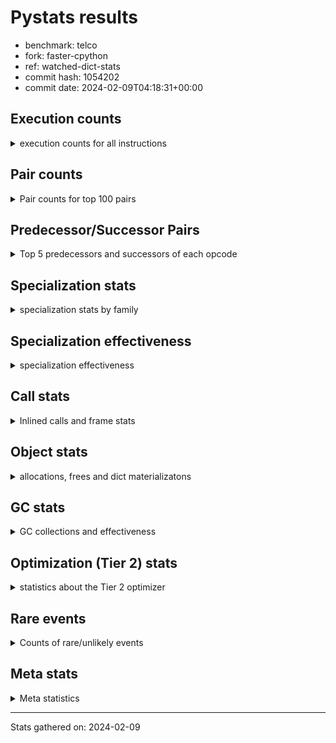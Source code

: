 
# Pystats results

- benchmark: telco
- fork: faster-cpython
- ref: watched-dict-stats
- commit hash: 1054202
- commit date: 2024-02-09T04:18:31+00:00

## Execution counts

<details>
<summary> execution counts for all instructions </summary>

|Name | Count | Self | Cumulative | Miss ratio | 
|---|---:|---:|---:|---:|
| LOAD_FAST | 108,891,100 | 41.0% | 41.0% |  |
| STORE_FAST | 51,248,860 | 19.3% | 60.2% |  |
| BINARY_OP | 35,240,300 | 13.3% | 73.5% |  |
| CALL | 16,019,040 | 6.0% | 79.5% |  |
| LOAD_ATTR_METHOD_NO_DICT | 9,608,920 | 3.6% | 83.1% |  |
| LOAD_CONST | 6,413,000 | 2.4% | 85.5% |  |
| POP_TOP | 6,403,100 | 2.4% | 87.9% |  |
| POP_JUMP_IF_FALSE | 6,401,600 | 2.4% | 90.4% |  |
| LOAD_GLOBAL_BUILTIN | 6,401,480 | 2.4% | 92.8% |  |
| ENTER_EXECUTOR | 6,400,640 | 2.4% | 95.2% |  |
| CALL_KW | 6,400,080 | 2.4% | 97.6% |  |
| TO_BOOL_INT | 6,399,980 | 2.4% | 100.0% |  |
| LOAD_GLOBAL_MODULE | 5,240 | 0.0% | 100.0% |  |
| CALL_METHOD_DESCRIPTOR_FAST | 4,520 | 0.0% | 100.0% |  |
| LOAD_ATTR_METHOD_LAZY_DICT | 4,460 | 0.0% | 100.0% |  |
| FOR_ITER_RANGE | 3,300 | 0.0% | 100.0% |  |
| LOAD_ATTR | 2,240 | 0.0% | 100.0% |  |
| COMPARE_OP | 1,700 | 0.0% | 100.0% |  |
| BINARY_SUBSCR_LIST_INT | 1,580 | 0.0% | 100.0% |  |
| CALL_BUILTIN_FAST | 1,580 | 0.0% | 100.0% |  |
| UNPACK_SEQUENCE_TUPLE | 1,580 | 0.0% | 100.0% |  |
| CALL_BUILTIN_CLASS | 1,440 | 0.0% | 100.0% |  |
| GET_ITER | 1,360 | 0.0% | 100.0% |  |
| LOAD_GLOBAL | 920 | 0.0% | 100.0% |  |
| EXTENDED_ARG | 800 | 0.0% | 100.0% |  |
| JUMP_BACKWARD | 680 | 0.0% | 100.0% |  |
| PUSH_NULL | 560 | 0.0% | 100.0% |  |
| LOAD_ATTR_MODULE | 300 | 0.0% | 100.0% |  |
| LOAD_DEREF | 240 | 0.0% | 100.0% |  |
| RETURN_VALUE | 160 | 0.0% | 100.0% |  |
| CALL_FUNCTION_EX | 160 | 0.0% | 100.0% |  |
| RESUME_CHECK | 120 | 0.0% | 100.0% |  |
| STORE_ATTR | 100 | 0.0% | 100.0% |  |
| BEFORE_WITH | 80 | 0.0% | 100.0% |  |
| NOP | 80 | 0.0% | 100.0% |  |
| BUILD_LIST | 80 | 0.0% | 100.0% |  |
| CALL_INTRINSIC_1 | 80 | 0.0% | 100.0% |  |
| COPY_FREE_VARS | 80 | 0.0% | 100.0% |  |
| FOR_ITER | 80 | 0.0% | 100.0% |  |
| LIST_EXTEND | 80 | 0.0% | 100.0% |  |
| LOAD_FAST_CHECK | 80 | 0.0% | 100.0% |  |
| BINARY_OP_SUBTRACT_FLOAT | 60 | 0.0% | 100.0% |  |
| CALL_BUILTIN_FAST_WITH_KEYWORDS | 60 | 0.0% | 100.0% |  |
| BINARY_SUBSCR | 40 | 0.0% | 100.0% |  |
| TO_BOOL | 40 | 0.0% | 100.0% |  |
| UNPACK_SEQUENCE | 40 | 0.0% | 100.0% |  |
| RESUME | 40 | 0.0% | 100.0% |  |


</details>

## Pair counts

<details>
<summary> Pair counts for top 100 pairs </summary>

|Pair | Count | Self | Cumulative | 
|---|---:|---:|---:|
| STORE_FAST LOAD_FAST | 44,844,300 | 16.9% | 16.9% |
| LOAD_FAST LOAD_FAST | 41,630,080 | 15.7% | 32.5% |
| LOAD_FAST BINARY_OP | 35,228,520 | 13.3% | 45.8% |
| BINARY_OP STORE_FAST | 35,228,480 | 13.3% | 59.0% |
| CALL STORE_FAST | 16,013,340 | 6.0% | 65.1% |
| LOAD_FAST CALL | 9,610,640 | 3.6% | 68.7% |
| LOAD_ATTR_METHOD_NO_DICT LOAD_FAST | 9,608,920 | 3.6% | 72.3% |
| LOAD_FAST LOAD_ATTR_METHOD_NO_DICT | 9,608,880 | 3.6% | 75.9% |
| LOAD_FAST LOAD_CONST | 6,403,280 | 2.4% | 78.3% |
| STORE_FAST LOAD_GLOBAL_BUILTIN | 6,401,280 | 2.4% | 80.7% |
| POP_TOP ENTER_EXECUTOR | 6,400,600 | 2.4% | 83.1% |
| LOAD_GLOBAL_BUILTIN LOAD_FAST | 6,400,100 | 2.4% | 85.5% |
| LOAD_CONST CALL_KW | 6,400,080 | 2.4% | 87.9% |
| CALL_KW POP_TOP | 6,400,000 | 2.4% | 90.3% |
| POP_JUMP_IF_FALSE LOAD_FAST | 6,400,000 | 2.4% | 92.7% |
| TO_BOOL_INT POP_JUMP_IF_FALSE | 6,399,980 | 2.4% | 95.2% |
| LOAD_FAST TO_BOOL_INT | 6,399,960 | 2.4% | 97.6% |
| ENTER_EXECUTOR CALL | 6,399,300 | 2.4% | 100.0% |
| BINARY_OP BINARY_OP | 10,180 | 0.0% | 100.0% |
| CALL CALL | 5,020 | 0.0% | 100.0% |
| LOAD_GLOBAL_MODULE LOAD_CONST | 4,760 | 0.0% | 100.0% |
| LOAD_FAST LOAD_ATTR_METHOD_LAZY_DICT | 4,380 | 0.0% | 100.0% |
| LOAD_CONST CALL | 3,500 | 0.0% | 100.0% |
| LOAD_ATTR_METHOD_LAZY_DICT LOAD_CONST | 3,200 | 0.0% | 100.0% |
| LOAD_CONST CALL_METHOD_DESCRIPTOR_FAST | 3,140 | 0.0% | 100.0% |
| CALL_METHOD_DESCRIPTOR_FAST POP_TOP | 2,880 | 0.0% | 100.0% |
| STORE_FAST LOAD_GLOBAL_MODULE | 2,720 | 0.0% | 100.0% |
| FOR_ITER_RANGE STORE_FAST | 1,940 | 0.0% | 100.0% |
| LOAD_FAST LOAD_ATTR | 1,920 | 0.0% | 100.0% |
| LOAD_ATTR LOAD_FAST | 1,640 | 0.0% | 100.0% |
| CALL_METHOD_DESCRIPTOR_FAST STORE_FAST | 1,640 | 0.0% | 100.0% |
| BINARY_OP LOAD_FAST | 1,600 | 0.0% | 100.0% |
| COMPARE_OP POP_JUMP_IF_FALSE | 1,600 | 0.0% | 100.0% |
| LOAD_CONST BINARY_OP | 1,600 | 0.0% | 100.0% |
| LOAD_CONST COMPARE_OP | 1,600 | 0.0% | 100.0% |
| LOAD_CONST LOAD_FAST | 1,600 | 0.0% | 100.0% |
| BINARY_SUBSCR_LIST_INT STORE_FAST | 1,580 | 0.0% | 100.0% |
| UNPACK_SEQUENCE_TUPLE STORE_FAST | 1,580 | 0.0% | 100.0% |
| LOAD_FAST BINARY_SUBSCR_LIST_INT | 1,560 | 0.0% | 100.0% |
| LOAD_FAST CALL_BUILTIN_FAST | 1,560 | 0.0% | 100.0% |
| POP_JUMP_IF_FALSE LOAD_GLOBAL_MODULE | 1,560 | 0.0% | 100.0% |
| CALL_BUILTIN_FAST UNPACK_SEQUENCE_TUPLE | 1,560 | 0.0% | 100.0% |
| CALL_BUILTIN_CLASS GET_ITER | 1,320 | 0.0% | 100.0% |
| POP_TOP LOAD_FAST | 1,280 | 0.0% | 100.0% |
| ENTER_EXECUTOR FOR_ITER_RANGE | 1,280 | 0.0% | 100.0% |
| LOAD_CONST CALL_BUILTIN_CLASS | 1,280 | 0.0% | 100.0% |
| FOR_ITER_RANGE LOAD_FAST | 1,280 | 0.0% | 100.0% |
| GET_ITER FOR_ITER_RANGE | 1,260 | 0.0% | 100.0% |
| LOAD_GLOBAL_BUILTIN LOAD_CONST | 1,260 | 0.0% | 100.0% |
| LOAD_ATTR_METHOD_LAZY_DICT CALL_METHOD_DESCRIPTOR_FAST | 1,240 | 0.0% | 100.0% |
| STORE_FAST LOAD_GLOBAL | 480 | 0.0% | 100.0% |
| EXTENDED_ARG FOR_ITER_RANGE | 420 | 0.0% | 100.0% |
| POP_TOP LOAD_GLOBAL_MODULE | 380 | 0.0% | 100.0% |
| POP_TOP EXTENDED_ARG | 340 | 0.0% | 100.0% |
| POP_TOP JUMP_BACKWARD | 340 | 0.0% | 100.0% |
| EXTENDED_ARG JUMP_BACKWARD | 340 | 0.0% | 100.0% |
| LOAD_GLOBAL LOAD_GLOBAL_MODULE | 340 | 0.0% | 100.0% |
| PUSH_NULL CALL | 320 | 0.0% | 100.0% |
| JUMP_BACKWARD EXTENDED_ARG | 320 | 0.0% | 100.0% |
| JUMP_BACKWARD FOR_ITER_RANGE | 300 | 0.0% | 100.0% |
| LOAD_ATTR_MODULE PUSH_NULL | 300 | 0.0% | 100.0% |
| CALL POP_TOP | 220 | 0.0% | 100.0% |
| LOAD_GLOBAL LOAD_CONST | 200 | 0.0% | 100.0% |
| LOAD_GLOBAL_MODULE LOAD_ATTR_MODULE | 200 | 0.0% | 100.0% |
| PUSH_NULL LOAD_FAST | 160 | 0.0% | 100.0% |
| LOAD_CONST LOAD_CONST | 160 | 0.0% | 100.0% |
| LOAD_DEREF PUSH_NULL | 160 | 0.0% | 100.0% |
| LOAD_ATTR LOAD_ATTR | 120 | 0.0% | 100.0% |
| LOAD_GLOBAL LOAD_GLOBAL_BUILTIN | 120 | 0.0% | 100.0% |
| CALL CALL_METHOD_DESCRIPTOR_FAST | 100 | 0.0% | 100.0% |
| COMPARE_OP COMPARE_OP | 100 | 0.0% | 100.0% |
| LOAD_ATTR PUSH_NULL | 100 | 0.0% | 100.0% |
| LOAD_ATTR LOAD_ATTR_MODULE | 100 | 0.0% | 100.0% |
| LOAD_GLOBAL LOAD_ATTR | 100 | 0.0% | 100.0% |
| LOAD_GLOBAL_MODULE LOAD_ATTR | 100 | 0.0% | 100.0% |
| BEFORE_WITH STORE_FAST | 80 | 0.0% | 100.0% |
| GET_ITER EXTENDED_ARG | 80 | 0.0% | 100.0% |
| NOP LOAD_DEREF | 80 | 0.0% | 100.0% |
| POP_TOP NOP | 80 | 0.0% | 100.0% |
| POP_TOP LOAD_GLOBAL | 80 | 0.0% | 100.0% |
| PUSH_NULL LOAD_FAST_CHECK | 80 | 0.0% | 100.0% |
| RETURN_VALUE RETURN_VALUE | 80 | 0.0% | 100.0% |
| BUILD_LIST LOAD_DEREF | 80 | 0.0% | 100.0% |
| CALL LOAD_FAST | 80 | 0.0% | 100.0% |
| CALL STORE_ATTR | 80 | 0.0% | 100.0% |
| CALL CALL_BUILTIN_CLASS | 80 | 0.0% | 100.0% |
| CALL_FUNCTION_EX COPY_FREE_VARS | 80 | 0.0% | 100.0% |
| CALL_INTRINSIC_1 CALL_FUNCTION_EX | 80 | 0.0% | 100.0% |
| CALL_KW STORE_FAST | 80 | 0.0% | 100.0% |
| LIST_EXTEND CALL_INTRINSIC_1 | 80 | 0.0% | 100.0% |
| LOAD_ATTR LOAD_ATTR_METHOD_LAZY_DICT | 80 | 0.0% | 100.0% |
| LOAD_DEREF LIST_EXTEND | 80 | 0.0% | 100.0% |
| LOAD_FAST BUILD_LIST | 80 | 0.0% | 100.0% |
| LOAD_FAST CALL_FUNCTION_EX | 80 | 0.0% | 100.0% |
| LOAD_FAST_CHECK CALL | 80 | 0.0% | 100.0% |
| LOAD_GLOBAL LOAD_GLOBAL | 80 | 0.0% | 100.0% |
| STORE_FAST LOAD_CONST | 80 | 0.0% | 100.0% |
| LOAD_GLOBAL_MODULE LOAD_GLOBAL_MODULE | 80 | 0.0% | 100.0% |
| CALL_FUNCTION_EX RESUME_CHECK | 60 | 0.0% | 100.0% |
| COPY_FREE_VARS RESUME_CHECK | 60 | 0.0% | 100.0% |


</details>

## Predecessor/Successor Pairs

<details>
<summary> Top 5 predecessors and successors of each opcode </summary>

### BEFORE_WITH

<details>
<summary> Successors and predecessors for BEFORE_WITH </summary>

|Predecessors | Count | Percentage | 
|---|---:|---:|
| CALL_BUILTIN_FAST_WITH_KEYWORDS | 60 | 75.0% |
| CALL | 20 | 25.0% |

|Successors | Count | Percentage | 
|---|---:|---:|
| STORE_FAST | 80 | 100.0% |


</details>

### BINARY_SUBSCR

<details>
<summary> Successors and predecessors for BINARY_SUBSCR </summary>

|Predecessors | Count | Percentage | 
|---|---:|---:|
| LOAD_FAST | 40 | 100.0% |

|Successors | Count | Percentage | 
|---|---:|---:|
| STORE_FAST | 20 | 50.0% |
| BINARY_SUBSCR_LIST_INT | 20 | 50.0% |


</details>

### GET_ITER

<details>
<summary> Successors and predecessors for GET_ITER </summary>

|Predecessors | Count | Percentage | 
|---|---:|---:|
| CALL_BUILTIN_CLASS | 1,320 | 97.1% |
| CALL | 40 | 2.9% |

|Successors | Count | Percentage | 
|---|---:|---:|
| FOR_ITER_RANGE | 1,260 | 92.6% |
| EXTENDED_ARG | 80 | 5.9% |
| FOR_ITER | 20 | 1.5% |


</details>

### NOP

<details>
<summary> Successors and predecessors for NOP </summary>

|Predecessors | Count | Percentage | 
|---|---:|---:|
| POP_TOP | 80 | 100.0% |

|Successors | Count | Percentage | 
|---|---:|---:|
| LOAD_DEREF | 80 | 100.0% |


</details>

### POP_TOP

<details>
<summary> Successors and predecessors for POP_TOP </summary>

|Predecessors | Count | Percentage | 
|---|---:|---:|
| CALL_KW | 6,400,000 | 100.0% |
| CALL_METHOD_DESCRIPTOR_FAST | 2,880 | 0.0% |
| CALL | 220 | 0.0% |

|Successors | Count | Percentage | 
|---|---:|---:|
| ENTER_EXECUTOR | 6,400,600 | 100.0% |
| LOAD_FAST | 1,280 | 0.0% |
| LOAD_GLOBAL_MODULE | 380 | 0.0% |
| EXTENDED_ARG | 340 | 0.0% |
| JUMP_BACKWARD | 340 | 0.0% |


</details>

### PUSH_NULL

<details>
<summary> Successors and predecessors for PUSH_NULL </summary>

|Predecessors | Count | Percentage | 
|---|---:|---:|
| LOAD_ATTR_MODULE | 300 | 53.6% |
| LOAD_DEREF | 160 | 28.6% |
| LOAD_ATTR | 100 | 17.9% |

|Successors | Count | Percentage | 
|---|---:|---:|
| CALL | 320 | 57.1% |
| LOAD_FAST | 160 | 28.6% |
| LOAD_FAST_CHECK | 80 | 14.3% |


</details>

### RETURN_VALUE

<details>
<summary> Successors and predecessors for RETURN_VALUE </summary>

|Predecessors | Count | Percentage | 
|---|---:|---:|
| RETURN_VALUE | 80 | 50.0% |
| BINARY_OP_SUBTRACT_FLOAT | 60 | 37.5% |
| BINARY_OP | 20 | 12.5% |

|Successors | Count | Percentage | 
|---|---:|---:|
| RETURN_VALUE | 80 | 50.0% |
| LOAD_GLOBAL | 40 | 25.0% |
| LOAD_GLOBAL_MODULE | 40 | 25.0% |


</details>

### TO_BOOL

<details>
<summary> Successors and predecessors for TO_BOOL </summary>

|Predecessors | Count | Percentage | 
|---|---:|---:|
| LOAD_FAST | 40 | 100.0% |

|Successors | Count | Percentage | 
|---|---:|---:|
| POP_JUMP_IF_FALSE | 20 | 50.0% |
| TO_BOOL_INT | 20 | 50.0% |


</details>

### BINARY_OP

<details>
<summary> Successors and predecessors for BINARY_OP </summary>

|Predecessors | Count | Percentage | 
|---|---:|---:|
| LOAD_FAST | 35,228,520 | 100.0% |
| BINARY_OP | 10,180 | 0.0% |
| LOAD_CONST | 1,600 | 0.0% |

|Successors | Count | Percentage | 
|---|---:|---:|
| STORE_FAST | 35,228,480 | 100.0% |
| BINARY_OP | 10,180 | 0.0% |
| LOAD_FAST | 1,600 | 0.0% |
| RETURN_VALUE | 20 | 0.0% |
| BINARY_OP_SUBTRACT_FLOAT | 20 | 0.0% |


</details>

### BUILD_LIST

<details>
<summary> Successors and predecessors for BUILD_LIST </summary>

|Predecessors | Count | Percentage | 
|---|---:|---:|
| LOAD_FAST | 80 | 100.0% |

|Successors | Count | Percentage | 
|---|---:|---:|
| LOAD_DEREF | 80 | 100.0% |


</details>

### CALL

<details>
<summary> Successors and predecessors for CALL </summary>

|Predecessors | Count | Percentage | 
|---|---:|---:|
| LOAD_FAST | 9,610,640 | 60.0% |
| ENTER_EXECUTOR | 6,399,300 | 39.9% |
| CALL | 5,020 | 0.0% |
| LOAD_CONST | 3,500 | 0.0% |
| PUSH_NULL | 320 | 0.0% |

|Successors | Count | Percentage | 
|---|---:|---:|
| STORE_FAST | 16,013,340 | 100.0% |
| CALL | 5,020 | 0.0% |
| POP_TOP | 220 | 0.0% |
| CALL_METHOD_DESCRIPTOR_FAST | 100 | 0.0% |
| LOAD_FAST | 80 | 0.0% |


</details>

### CALL_FUNCTION_EX

<details>
<summary> Successors and predecessors for CALL_FUNCTION_EX </summary>

|Predecessors | Count | Percentage | 
|---|---:|---:|
| CALL_INTRINSIC_1 | 80 | 50.0% |
| LOAD_FAST | 80 | 50.0% |

|Successors | Count | Percentage | 
|---|---:|---:|
| COPY_FREE_VARS | 80 | 50.0% |
| RESUME_CHECK | 60 | 37.5% |
| RESUME | 20 | 12.5% |


</details>

### CALL_INTRINSIC_1

<details>
<summary> Successors and predecessors for CALL_INTRINSIC_1 </summary>

|Predecessors | Count | Percentage | 
|---|---:|---:|
| LIST_EXTEND | 80 | 100.0% |

|Successors | Count | Percentage | 
|---|---:|---:|
| CALL_FUNCTION_EX | 80 | 100.0% |


</details>

### CALL_KW

<details>
<summary> Successors and predecessors for CALL_KW </summary>

|Predecessors | Count | Percentage | 
|---|---:|---:|
| LOAD_CONST | 6,400,080 | 100.0% |

|Successors | Count | Percentage | 
|---|---:|---:|
| POP_TOP | 6,400,000 | 100.0% |
| STORE_FAST | 80 | 0.0% |


</details>

### COMPARE_OP

<details>
<summary> Successors and predecessors for COMPARE_OP </summary>

|Predecessors | Count | Percentage | 
|---|---:|---:|
| LOAD_CONST | 1,600 | 94.1% |
| COMPARE_OP | 100 | 5.9% |

|Successors | Count | Percentage | 
|---|---:|---:|
| POP_JUMP_IF_FALSE | 1,600 | 94.1% |
| COMPARE_OP | 100 | 5.9% |


</details>

### COPY_FREE_VARS

<details>
<summary> Successors and predecessors for COPY_FREE_VARS </summary>

|Predecessors | Count | Percentage | 
|---|---:|---:|
| CALL_FUNCTION_EX | 80 | 100.0% |

|Successors | Count | Percentage | 
|---|---:|---:|
| RESUME_CHECK | 60 | 75.0% |
| RESUME | 20 | 25.0% |


</details>

### ENTER_EXECUTOR

<details>
<summary> Successors and predecessors for ENTER_EXECUTOR </summary>

|Predecessors | Count | Percentage | 
|---|---:|---:|
| POP_TOP | 6,400,600 | 100.0% |
| JUMP_BACKWARD | 40 | 0.0% |

|Successors | Count | Percentage | 
|---|---:|---:|
| CALL | 6,399,300 | 100.0% |
| FOR_ITER_RANGE | 1,280 | 0.0% |
| EXTENDED_ARG | 60 | 0.0% |


</details>

### EXTENDED_ARG

<details>
<summary> Successors and predecessors for EXTENDED_ARG </summary>

|Predecessors | Count | Percentage | 
|---|---:|---:|
| POP_TOP | 340 | 42.5% |
| JUMP_BACKWARD | 320 | 40.0% |
| GET_ITER | 80 | 10.0% |
| ENTER_EXECUTOR | 60 | 7.5% |

|Successors | Count | Percentage | 
|---|---:|---:|
| FOR_ITER_RANGE | 420 | 52.5% |
| JUMP_BACKWARD | 340 | 42.5% |
| FOR_ITER | 40 | 5.0% |


</details>

### FOR_ITER

<details>
<summary> Successors and predecessors for FOR_ITER </summary>

|Predecessors | Count | Percentage | 
|---|---:|---:|
| EXTENDED_ARG | 40 | 50.0% |
| GET_ITER | 20 | 25.0% |
| JUMP_BACKWARD | 20 | 25.0% |

|Successors | Count | Percentage | 
|---|---:|---:|
| STORE_FAST | 40 | 50.0% |
| FOR_ITER_RANGE | 40 | 50.0% |


</details>

### JUMP_BACKWARD

<details>
<summary> Successors and predecessors for JUMP_BACKWARD </summary>

|Predecessors | Count | Percentage | 
|---|---:|---:|
| POP_TOP | 340 | 50.0% |
| EXTENDED_ARG | 340 | 50.0% |

|Successors | Count | Percentage | 
|---|---:|---:|
| EXTENDED_ARG | 320 | 47.1% |
| FOR_ITER_RANGE | 300 | 44.1% |
| ENTER_EXECUTOR | 40 | 5.9% |
| FOR_ITER | 20 | 2.9% |


</details>

### LIST_EXTEND

<details>
<summary> Successors and predecessors for LIST_EXTEND </summary>

|Predecessors | Count | Percentage | 
|---|---:|---:|
| LOAD_DEREF | 80 | 100.0% |

|Successors | Count | Percentage | 
|---|---:|---:|
| CALL_INTRINSIC_1 | 80 | 100.0% |


</details>

### LOAD_ATTR

<details>
<summary> Successors and predecessors for LOAD_ATTR </summary>

|Predecessors | Count | Percentage | 
|---|---:|---:|
| LOAD_FAST | 1,920 | 85.7% |
| LOAD_ATTR | 120 | 5.4% |
| LOAD_GLOBAL | 100 | 4.5% |
| LOAD_GLOBAL_MODULE | 100 | 4.5% |

|Successors | Count | Percentage | 
|---|---:|---:|
| LOAD_FAST | 1,640 | 73.2% |
| LOAD_ATTR | 120 | 5.4% |
| PUSH_NULL | 100 | 4.5% |
| LOAD_ATTR_MODULE | 100 | 4.5% |
| LOAD_ATTR_METHOD_LAZY_DICT | 80 | 3.6% |


</details>

### LOAD_CONST

<details>
<summary> Successors and predecessors for LOAD_CONST </summary>

|Predecessors | Count | Percentage | 
|---|---:|---:|
| LOAD_FAST | 6,403,280 | 99.8% |
| LOAD_GLOBAL_MODULE | 4,760 | 0.1% |
| LOAD_ATTR_METHOD_LAZY_DICT | 3,200 | 0.0% |
| LOAD_GLOBAL_BUILTIN | 1,260 | 0.0% |
| LOAD_GLOBAL | 200 | 0.0% |

|Successors | Count | Percentage | 
|---|---:|---:|
| CALL_KW | 6,400,080 | 99.8% |
| CALL | 3,500 | 0.1% |
| CALL_METHOD_DESCRIPTOR_FAST | 3,140 | 0.0% |
| BINARY_OP | 1,600 | 0.0% |
| COMPARE_OP | 1,600 | 0.0% |


</details>

### LOAD_DEREF

<details>
<summary> Successors and predecessors for LOAD_DEREF </summary>

|Predecessors | Count | Percentage | 
|---|---:|---:|
| NOP | 80 | 33.3% |
| BUILD_LIST | 80 | 33.3% |
| RESUME_CHECK | 60 | 25.0% |
| RESUME | 20 | 8.3% |

|Successors | Count | Percentage | 
|---|---:|---:|
| PUSH_NULL | 160 | 66.7% |
| LIST_EXTEND | 80 | 33.3% |


</details>

### LOAD_FAST

<details>
<summary> Successors and predecessors for LOAD_FAST </summary>

|Predecessors | Count | Percentage | 
|---|---:|---:|
| STORE_FAST | 44,844,300 | 41.2% |
| LOAD_FAST | 41,630,080 | 38.2% |
| LOAD_ATTR_METHOD_NO_DICT | 9,608,920 | 8.8% |
| LOAD_GLOBAL_BUILTIN | 6,400,100 | 5.9% |
| POP_JUMP_IF_FALSE | 6,400,000 | 5.9% |

|Successors | Count | Percentage | 
|---|---:|---:|
| LOAD_FAST | 41,630,080 | 38.2% |
| BINARY_OP | 35,228,520 | 32.4% |
| CALL | 9,610,640 | 8.8% |
| LOAD_ATTR_METHOD_NO_DICT | 9,608,880 | 8.8% |
| LOAD_CONST | 6,403,280 | 5.9% |


</details>

### LOAD_FAST_CHECK

<details>
<summary> Successors and predecessors for LOAD_FAST_CHECK </summary>

|Predecessors | Count | Percentage | 
|---|---:|---:|
| PUSH_NULL | 80 | 100.0% |

|Successors | Count | Percentage | 
|---|---:|---:|
| CALL | 80 | 100.0% |


</details>

### LOAD_GLOBAL

<details>
<summary> Successors and predecessors for LOAD_GLOBAL </summary>

|Predecessors | Count | Percentage | 
|---|---:|---:|
| STORE_FAST | 480 | 52.2% |
| POP_TOP | 80 | 8.7% |
| LOAD_GLOBAL | 80 | 8.7% |
| RETURN_VALUE | 40 | 4.3% |
| POP_JUMP_IF_FALSE | 40 | 4.3% |

|Successors | Count | Percentage | 
|---|---:|---:|
| LOAD_GLOBAL_MODULE | 340 | 37.0% |
| LOAD_CONST | 200 | 21.7% |
| LOAD_GLOBAL_BUILTIN | 120 | 13.0% |
| LOAD_ATTR | 100 | 10.9% |
| LOAD_GLOBAL | 80 | 8.7% |


</details>

### POP_JUMP_IF_FALSE

<details>
<summary> Successors and predecessors for POP_JUMP_IF_FALSE </summary>

|Predecessors | Count | Percentage | 
|---|---:|---:|
| TO_BOOL_INT | 6,399,980 | 100.0% |
| COMPARE_OP | 1,600 | 0.0% |
| TO_BOOL | 20 | 0.0% |

|Successors | Count | Percentage | 
|---|---:|---:|
| LOAD_FAST | 6,400,000 | 100.0% |
| LOAD_GLOBAL_MODULE | 1,560 | 0.0% |
| LOAD_GLOBAL | 40 | 0.0% |


</details>

### STORE_ATTR

<details>
<summary> Successors and predecessors for STORE_ATTR </summary>

|Predecessors | Count | Percentage | 
|---|---:|---:|
| CALL | 80 | 80.0% |
| STORE_ATTR | 20 | 20.0% |

|Successors | Count | Percentage | 
|---|---:|---:|
| LOAD_GLOBAL | 40 | 40.0% |
| LOAD_GLOBAL_BUILTIN | 40 | 40.0% |
| STORE_ATTR | 20 | 20.0% |


</details>

### STORE_FAST

<details>
<summary> Successors and predecessors for STORE_FAST </summary>

|Predecessors | Count | Percentage | 
|---|---:|---:|
| BINARY_OP | 35,228,480 | 68.7% |
| CALL | 16,013,340 | 31.2% |
| FOR_ITER_RANGE | 1,940 | 0.0% |
| CALL_METHOD_DESCRIPTOR_FAST | 1,640 | 0.0% |
| BINARY_SUBSCR_LIST_INT | 1,580 | 0.0% |

|Successors | Count | Percentage | 
|---|---:|---:|
| LOAD_FAST | 44,844,300 | 87.5% |
| LOAD_GLOBAL_BUILTIN | 6,401,280 | 12.5% |
| LOAD_GLOBAL_MODULE | 2,720 | 0.0% |
| LOAD_GLOBAL | 480 | 0.0% |
| LOAD_CONST | 80 | 0.0% |


</details>

### UNPACK_SEQUENCE

<details>
<summary> Successors and predecessors for UNPACK_SEQUENCE </summary>

|Predecessors | Count | Percentage | 
|---|---:|---:|
| CALL | 20 | 50.0% |
| CALL_BUILTIN_FAST | 20 | 50.0% |

|Successors | Count | Percentage | 
|---|---:|---:|
| STORE_FAST | 20 | 50.0% |
| UNPACK_SEQUENCE_TUPLE | 20 | 50.0% |


</details>

### RESUME

<details>
<summary> Successors and predecessors for RESUME </summary>

|Predecessors | Count | Percentage | 
|---|---:|---:|
| CALL_FUNCTION_EX | 20 | 50.0% |
| COPY_FREE_VARS | 20 | 50.0% |

|Successors | Count | Percentage | 
|---|---:|---:|
| LOAD_DEREF | 20 | 50.0% |
| LOAD_GLOBAL | 20 | 50.0% |


</details>

### BINARY_OP_SUBTRACT_FLOAT

<details>
<summary> Successors and predecessors for BINARY_OP_SUBTRACT_FLOAT </summary>

|Predecessors | Count | Percentage | 
|---|---:|---:|
| LOAD_FAST | 40 | 66.7% |
| BINARY_OP | 20 | 33.3% |

|Successors | Count | Percentage | 
|---|---:|---:|
| RETURN_VALUE | 60 | 100.0% |


</details>

### BINARY_SUBSCR_LIST_INT

<details>
<summary> Successors and predecessors for BINARY_SUBSCR_LIST_INT </summary>

|Predecessors | Count | Percentage | 
|---|---:|---:|
| LOAD_FAST | 1,560 | 98.7% |
| BINARY_SUBSCR | 20 | 1.3% |

|Successors | Count | Percentage | 
|---|---:|---:|
| STORE_FAST | 1,580 | 100.0% |


</details>

### CALL_BUILTIN_CLASS

<details>
<summary> Successors and predecessors for CALL_BUILTIN_CLASS </summary>

|Predecessors | Count | Percentage | 
|---|---:|---:|
| LOAD_CONST | 1,280 | 88.9% |
| CALL | 80 | 5.6% |
| LOAD_FAST | 40 | 2.8% |
| CALL_BUILTIN_CLASS | 40 | 2.8% |

|Successors | Count | Percentage | 
|---|---:|---:|
| GET_ITER | 1,320 | 91.7% |
| STORE_FAST | 60 | 4.2% |
| CALL_BUILTIN_CLASS | 40 | 2.8% |
| CALL | 20 | 1.4% |


</details>

### CALL_BUILTIN_FAST

<details>
<summary> Successors and predecessors for CALL_BUILTIN_FAST </summary>

|Predecessors | Count | Percentage | 
|---|---:|---:|
| LOAD_FAST | 1,560 | 98.7% |
| CALL | 20 | 1.3% |

|Successors | Count | Percentage | 
|---|---:|---:|
| UNPACK_SEQUENCE_TUPLE | 1,560 | 98.7% |
| UNPACK_SEQUENCE | 20 | 1.3% |


</details>

### CALL_BUILTIN_FAST_WITH_KEYWORDS

<details>
<summary> Successors and predecessors for CALL_BUILTIN_FAST_WITH_KEYWORDS </summary>

|Predecessors | Count | Percentage | 
|---|---:|---:|
| LOAD_CONST | 40 | 66.7% |
| CALL | 20 | 33.3% |

|Successors | Count | Percentage | 
|---|---:|---:|
| BEFORE_WITH | 60 | 100.0% |


</details>

### CALL_METHOD_DESCRIPTOR_FAST

<details>
<summary> Successors and predecessors for CALL_METHOD_DESCRIPTOR_FAST </summary>

|Predecessors | Count | Percentage | 
|---|---:|---:|
| LOAD_CONST | 3,140 | 69.5% |
| LOAD_ATTR_METHOD_LAZY_DICT | 1,240 | 27.4% |
| CALL | 100 | 2.2% |
| LOAD_ATTR | 40 | 0.9% |

|Successors | Count | Percentage | 
|---|---:|---:|
| POP_TOP | 2,880 | 63.7% |
| STORE_FAST | 1,640 | 36.3% |


</details>

### FOR_ITER_RANGE

<details>
<summary> Successors and predecessors for FOR_ITER_RANGE </summary>

|Predecessors | Count | Percentage | 
|---|---:|---:|
| ENTER_EXECUTOR | 1,280 | 38.8% |
| GET_ITER | 1,260 | 38.2% |
| EXTENDED_ARG | 420 | 12.7% |
| JUMP_BACKWARD | 300 | 9.1% |
| FOR_ITER | 40 | 1.2% |

|Successors | Count | Percentage | 
|---|---:|---:|
| STORE_FAST | 1,940 | 58.8% |
| LOAD_FAST | 1,280 | 38.8% |
| LOAD_GLOBAL | 40 | 1.2% |
| LOAD_GLOBAL_MODULE | 40 | 1.2% |


</details>

### LOAD_ATTR_METHOD_LAZY_DICT

<details>
<summary> Successors and predecessors for LOAD_ATTR_METHOD_LAZY_DICT </summary>

|Predecessors | Count | Percentage | 
|---|---:|---:|
| LOAD_FAST | 4,380 | 98.2% |
| LOAD_ATTR | 80 | 1.8% |

|Successors | Count | Percentage | 
|---|---:|---:|
| LOAD_CONST | 3,200 | 71.7% |
| CALL_METHOD_DESCRIPTOR_FAST | 1,240 | 27.8% |
| CALL | 20 | 0.4% |


</details>

### LOAD_ATTR_METHOD_NO_DICT

<details>
<summary> Successors and predecessors for LOAD_ATTR_METHOD_NO_DICT </summary>

|Predecessors | Count | Percentage | 
|---|---:|---:|
| LOAD_FAST | 9,608,880 | 100.0% |
| LOAD_ATTR | 40 | 0.0% |

|Successors | Count | Percentage | 
|---|---:|---:|
| LOAD_FAST | 9,608,920 | 100.0% |


</details>

### LOAD_ATTR_MODULE

<details>
<summary> Successors and predecessors for LOAD_ATTR_MODULE </summary>

|Predecessors | Count | Percentage | 
|---|---:|---:|
| LOAD_GLOBAL_MODULE | 200 | 66.7% |
| LOAD_ATTR | 100 | 33.3% |

|Successors | Count | Percentage | 
|---|---:|---:|
| PUSH_NULL | 300 | 100.0% |


</details>

### LOAD_GLOBAL_BUILTIN

<details>
<summary> Successors and predecessors for LOAD_GLOBAL_BUILTIN </summary>

|Predecessors | Count | Percentage | 
|---|---:|---:|
| STORE_FAST | 6,401,280 | 100.0% |
| LOAD_GLOBAL | 120 | 0.0% |
| STORE_ATTR | 40 | 0.0% |
| LOAD_GLOBAL_BUILTIN | 40 | 0.0% |

|Successors | Count | Percentage | 
|---|---:|---:|
| LOAD_FAST | 6,400,100 | 100.0% |
| LOAD_CONST | 1,260 | 0.0% |
| LOAD_GLOBAL | 40 | 0.0% |
| LOAD_GLOBAL_BUILTIN | 40 | 0.0% |
| LOAD_GLOBAL_MODULE | 40 | 0.0% |


</details>

### LOAD_GLOBAL_MODULE

<details>
<summary> Successors and predecessors for LOAD_GLOBAL_MODULE </summary>

|Predecessors | Count | Percentage | 
|---|---:|---:|
| STORE_FAST | 2,720 | 51.9% |
| POP_JUMP_IF_FALSE | 1,560 | 29.8% |
| POP_TOP | 380 | 7.3% |
| LOAD_GLOBAL | 340 | 6.5% |
| LOAD_GLOBAL_MODULE | 80 | 1.5% |

|Successors | Count | Percentage | 
|---|---:|---:|
| LOAD_CONST | 4,760 | 90.8% |
| LOAD_ATTR_MODULE | 200 | 3.8% |
| LOAD_ATTR | 100 | 1.9% |
| LOAD_GLOBAL_MODULE | 80 | 1.5% |
| CALL | 60 | 1.1% |


</details>

### RESUME_CHECK

<details>
<summary> Successors and predecessors for RESUME_CHECK </summary>

|Predecessors | Count | Percentage | 
|---|---:|---:|
| CALL_FUNCTION_EX | 60 | 50.0% |
| COPY_FREE_VARS | 60 | 50.0% |

|Successors | Count | Percentage | 
|---|---:|---:|
| LOAD_DEREF | 60 | 50.0% |
| LOAD_GLOBAL_MODULE | 40 | 33.3% |
| LOAD_GLOBAL | 20 | 16.7% |


</details>

### TO_BOOL_INT

<details>
<summary> Successors and predecessors for TO_BOOL_INT </summary>

|Predecessors | Count | Percentage | 
|---|---:|---:|
| LOAD_FAST | 6,399,960 | 100.0% |
| TO_BOOL | 20 | 0.0% |

|Successors | Count | Percentage | 
|---|---:|---:|
| POP_JUMP_IF_FALSE | 6,399,980 | 100.0% |


</details>

### UNPACK_SEQUENCE_TUPLE

<details>
<summary> Successors and predecessors for UNPACK_SEQUENCE_TUPLE </summary>

|Predecessors | Count | Percentage | 
|---|---:|---:|
| CALL_BUILTIN_FAST | 1,560 | 98.7% |
| UNPACK_SEQUENCE | 20 | 1.3% |

|Successors | Count | Percentage | 
|---|---:|---:|
| STORE_FAST | 1,580 | 100.0% |


</details>


</details>

## Specialization stats

<details>
<summary> specialization stats by family </summary>

### BINARY_OP

<details>
<summary> specialization stats for BINARY_OP family </summary>

|Kind | Count | Ratio | 
|---|---:|---:|
|     deferred | 35,230,100 | 100.0% |
|          hit | 60 | 0.0% |

| | Count | Ratio | 
|---|---:|---:|
| Success | 20 | 0.2% |
| Failure | 10,180 | 99.8% |

|Failure kind | Count | Ratio | 
|---|---:|---:|
| add other | 7,240 | 71.1% |
| multiply other | 2,740 | 26.9% |
| and int | 100 | 1.0% |
| multiply different types | 100 | 1.0% |


</details>

### BINARY_SUBSCR

<details>
<summary> specialization stats for BINARY_SUBSCR family </summary>

|Kind | Count | Ratio | 
|---|---:|---:|
|     deferred | 20 | 1.2% |
|          hit | 1,580 | 97.5% |

| | Count | Ratio | 
|---|---:|---:|
| Success | 20 | 100.0% |
| Failure | 0 | 0.0% |


</details>

### CALL

<details>
<summary> specialization stats for CALL family </summary>

|Kind | Count | Ratio | 
|---|---:|---:|
|     deferred | 16,013,820 | 99.9% |
|          hit | 7,600 | 0.0% |

| | Count | Ratio | 
|---|---:|---:|
| Success | 220 | 4.2% |
| Failure | 5,000 | 95.8% |

|Failure kind | Count | Ratio | 
|---|---:|---:|
| meth descr varargs keywords | 2,740 | 54.8% |
| cfunc varargs | 1,780 | 35.6% |
| class no vectorcall | 400 | 8.0% |
| cfunc noargs | 80 | 1.6% |


</details>

### COMPARE_OP

<details>
<summary> specialization stats for COMPARE_OP family </summary>

|Kind | Count | Ratio | 
|---|---:|---:|
|     deferred | 1,600 | 94.1% |

| | Count | Ratio | 
|---|---:|---:|
| Success | 0 | 0.0% |
| Failure | 100 | 100.0% |

|Failure kind | Count | Ratio | 
|---|---:|---:|
| different types | 100 | 100.0% |


</details>

### FOR_ITER

<details>
<summary> specialization stats for FOR_ITER family </summary>

|Kind | Count | Ratio | 
|---|---:|---:|
|     deferred | 40 | 1.2% |
|          hit | 3,300 | 97.6% |

| | Count | Ratio | 
|---|---:|---:|
| Success | 40 | 100.0% |
| Failure | 0 | 0.0% |


</details>

### LOAD_ATTR

<details>
<summary> specialization stats for LOAD_ATTR family </summary>

|Kind | Count | Ratio | 
|---|---:|---:|
|     deferred | 1,900 | 0.0% |
|          hit | 9,613,680 | 100.0% |

| | Count | Ratio | 
|---|---:|---:|
| Success | 220 | 64.7% |
| Failure | 120 | 35.3% |

|Failure kind | Count | Ratio | 
|---|---:|---:|
| overridden | 100 | 83.3% |
| not managed dict | 20 | 16.7% |


</details>

### LOAD_GLOBAL

<details>
<summary> specialization stats for LOAD_GLOBAL family </summary>

|Kind | Count | Ratio | 
|---|---:|---:|
|     deferred | 460 | 0.0% |
|          hit | 6,406,720 | 100.0% |

| | Count | Ratio | 
|---|---:|---:|
| Success | 460 | 100.0% |
| Failure | 0 | 0.0% |


</details>

### POP_JUMP_IF_FALSE

<details>
<summary> specialization stats for POP_JUMP_IF_FALSE family </summary>


</details>

### STORE_ATTR

<details>
<summary> specialization stats for STORE_ATTR family </summary>

|Kind | Count | Ratio | 
|---|---:|---:|
|     deferred | 80 | 80.0% |

| | Count | Ratio | 
|---|---:|---:|
| Success | 0 | 0.0% |
| Failure | 20 | 100.0% |

|Failure kind | Count | Ratio | 
|---|---:|---:|
| overridden | 20 | 100.0% |


</details>

### TO_BOOL

<details>
<summary> specialization stats for TO_BOOL family </summary>

|Kind | Count | Ratio | 
|---|---:|---:|
|     deferred | 20 | 0.0% |
|          hit | 6,399,980 | 100.0% |

| | Count | Ratio | 
|---|---:|---:|
| Success | 20 | 100.0% |
| Failure | 0 | 0.0% |


</details>

### UNPACK_SEQUENCE

<details>
<summary> specialization stats for UNPACK_SEQUENCE family </summary>

|Kind | Count | Ratio | 
|---|---:|---:|
|     deferred | 20 | 1.2% |
|          hit | 1,580 | 97.5% |

| | Count | Ratio | 
|---|---:|---:|
| Success | 20 | 100.0% |
| Failure | 0 | 0.0% |


</details>


</details>

## Specialization effectiveness

<details>
<summary> specialization effectiveness </summary>

|Instructions | Count | Ratio | 
|---|---:|---:|
| Basic | 185,761,340 | 69.9% |
| Not specialized | 57,666,100 | 21.7% |
| Specialized hits | 22,434,620 | 8.4% |
| Specialized misses | 0 | 0.0% |

### Deferred by instruction

<details>
<summary> deferred by instruction </summary>

|Name | Count | Ratio | 
|---|---:|---:|
| BINARY_OP | 35,230,100 | 68.7% |
| CALL | 16,013,820 | 31.2% |
| LOAD_ATTR | 1,900 | 0.0% |
| COMPARE_OP | 1,600 | 0.0% |
| LOAD_GLOBAL | 460 | 0.0% |
| STORE_ATTR | 80 | 0.0% |
| FOR_ITER | 40 | 0.0% |
| BINARY_SUBSCR | 20 | 0.0% |
| TO_BOOL | 20 | 0.0% |
| UNPACK_SEQUENCE | 20 | 0.0% |


</details>

### Misses by instruction

<details>
<summary> misses by instruction </summary>


</details>


</details>

## Call stats

<details>
<summary> Inlined calls and frame stats </summary>

| | Count | Ratio | 
|---|---:|---:|
| Calls to PyEval_EvalDefault | 0 | 0.0% |
| Calls to Python functions inlined | 160 | 100.0% |
| Calls via PyEval_EvalFrame (total) | 0 | 0.0% |
| Calls via PyEval_EvalFrame (vector) | 0 | 0.0% |
| Calls via PyEval_EvalFrame (generator) | 0 | 0.0% |
| Calls via PyEval_EvalFrame (legacy) | 0 | 0.0% |
| Calls via PyEval_EvalFrame (function vectorcall) | 0 | 0.0% |
| Calls via PyEval_EvalFrame (build class) | 0 | 0.0% |
| Calls via PyEval_EvalFrame (slot) | 0 | 0.0% |
| Calls via PyEval_EvalFrame (function ex) | 160 | 100.0% |
| Calls via PyEval_EvalFrame (api) | 0 | 0.0% |
| Calls via PyEval_EvalFrame (method) | 0 | 0.0% |
| Frame objects created | 0 | 0.0% |
| Frames pushed | 0 | 0.0% |


</details>

## Object stats

<details>
<summary> allocations, frees and dict materializatons </summary>

| | Count | Ratio | 
|---|---:|---:|
| Allocations from freelist | 28,814,440 | 20.8% |
| Frees to freelist | 28,814,440 |  |
| Allocations | 110,035,040 | 79.2% |
| Allocations to 512 bytes | 110,034,860 | 79.2% |
| Allocations to 4 kbytes | 20 | 0.0% |
| Allocations over 4 kbytes | 160 | 0.0% |
| Frees | 110,034,681 |  |
| New values | 200 |  |
| Interpreter increfs | 206,235,600 | 38.2% |
| Interpreter decrefs | 289,150,760 | 43.1% |
| Increfs | 332,978,436 | 61.8% |
| Decrefs | 382,507,399 | 56.9% |
| Materialize dict (on request) | 0 | 0.0% |
| Materialize dict (new key) | 0 | 0.0% |
| Materialize dict (too big) | 0 | 0.0% |
| Materialize dict (str subclass) | 0 | 0.0% |
| Dematerialize dict | 0 | 0.0% |
| Method cache hits | 19,202,145 |  |
| Method cache misses | 215 |  |
| Method cache collisions | 159 |  |
| Method cache dunder hits | 234 |  |
| Method cache dunder misses | 6 |  |


</details>

## GC stats

<details>
<summary> GC collections and effectiveness </summary>

|Generation | Collections | Objects collected | Object visits | 
|---:|---:|---:|---:|
| 0 | 0 | 0 | 0 |
| 1 | 0 | 0 | 0 |
| 2 | 0 | 0 | 0 |


</details>

## Optimization (Tier 2) stats

<details>
<summary> statistics about the Tier 2 optimizer </summary>

| | Count | Ratio | 
|---|---:|---:|
| Optimization attempts | 40 |  |
| Traces created | 40 | 100.0% |
| Trace stack overflow | 0 | 0.0% |
| Trace stack underflow | 0 | 0.0% |
| Trace too long | 0 | 0.0% |
| Trace too short | 0 | 0.0% |
| Inner loop found | 0 | 0.0% |
| Recursive call | 0 | 0.0% |
| Low confidence | 0 | 0.0% |
| Traces executed | 6,400,640 |  |
| Uops executed | 326,341,320 | 50.99 |

### Trace length histogram

<details>
<summary> trace length histogram </summary>

|Range | Count | Ratio | 
|---|---:|---:|
| <= 1 | 0 | 0.0% |
| <= 2 | 0 | 0.0% |
| <= 4 | 0 | 0.0% |
| <= 8 | 0 | 0.0% |
| <= 16 | 0 | 0.0% |
| <= 32 | 0 | 0.0% |
| <= 64 | 20 | 50.0% |
| <= 128 | 20 | 50.0% |


</details>

### Optimized trace length histogram

<details>
<summary> optimized trace length histogram </summary>

|Range | Count | Ratio | 
|---|---:|---:|
| <= 1 | 0 | 0.0% |
| <= 2 | 0 | 0.0% |
| <= 4 | 0 | 0.0% |
| <= 8 | 0 | 0.0% |
| <= 16 | 0 | 0.0% |
| <= 32 | 20 | 50.0% |
| <= 64 | 20 | 50.0% |


</details>

### Trace run length histogram

<details>
<summary> trace run length histogram </summary>

|Range | Count | Ratio | 
|---|---:|---:|
| <= 1 | 0 | 0.0% |
| <= 2 | 0 | 0.0% |
| <= 4 | 1,340 | 0.0% |
| <= 8 | 0 | 0.0% |
| <= 16 | 0 | 0.0% |
| <= 32 | 900 | 0.0% |
| <= 64 | 6,398,400 | 100.0% |


</details>

### Uop execution stats

<details>
<summary> uop execution stats </summary>

|Name | Count | Self | Cumulative | Miss ratio | 
|---|---:|---:|---:|---:|
| LOAD_FAST | 63,984,900 | 19.6% | 19.6% |  |
| _SET_IP | 51,191,240 | 15.7% | 35.3% |  |
| _CHECK_VALIDITY | 38,393,100 | 11.8% | 47.1% |  |
| STORE_FAST | 31,992,900 | 9.8% | 56.9% |  |
| _LOAD_CONST_INLINE_BORROW | 19,197,000 | 5.9% | 62.7% |  |
| _BINARY_OP | 12,796,800 | 3.9% | 66.7% |  |
| _GUARD_NOT_EXHAUSTED_RANGE | 6,400,640 | 2.0% | 68.6% | 0.0% |
| _ITER_CHECK_RANGE | 6,400,640 | 2.0% | 70.6% |  |
| _EXIT_TRACE | 6,399,300 | 2.0% | 72.5% | 100.0% |
| CALL_METHOD_DESCRIPTOR_FAST | 6,399,300 | 2.0% | 74.5% |  |
| _GUARD_TYPE_VERSION | 6,399,300 | 2.0% | 76.5% |  |
| _ITER_NEXT_RANGE | 6,399,300 | 2.0% | 78.4% |  |
| _CHECK_ATTR_METHOD_LAZY_DICT | 6,399,300 | 2.0% | 80.4% |  |
| _LOAD_ATTR_METHOD_LAZY_DICT | 6,399,300 | 2.0% | 82.4% |  |
| _LOAD_CONST_INLINE_WITH_NULL | 6,399,300 | 2.0% | 84.3% |  |
| _CHECK_GLOBALS | 6,399,300 | 2.0% | 86.3% |  |
| BINARY_SUBSCR_LIST_INT | 6,398,400 | 2.0% | 88.2% |  |
| CALL_BUILTIN_FAST | 6,398,400 | 2.0% | 90.2% |  |
| UNPACK_SEQUENCE_TUPLE | 6,398,400 | 2.0% | 92.2% |  |
| _LOAD_ATTR | 6,398,400 | 2.0% | 94.1% |  |
| _COMPARE_OP | 6,398,400 | 2.0% | 96.1% |  |
| _GUARD_IS_FALSE_POP | 6,398,400 | 2.0% | 98.0% |  |
| _LOAD_CONST_INLINE | 6,398,400 | 2.0% | 100.0% |  |
| POP_TOP | 900 | 0.0% | 100.0% |  |


</details>

### Unsupported opcodes

<details>
<summary> unsupported opcodes </summary>

|Opcode | Count | 
|---|---:|
| CALL | 40 |


</details>


</details>

## Rare events

<details>
<summary> Counts of rare/unlikely events </summary>

|Event | Count | 
|---|---:|
| set class | 0 |
| set bases | 0 |
| set eval frame func | 0 |
| builtin dict | 0 |
| func modification | 0 |
| watched dict modification | 0 |
| watched globals modification | 0 |


</details>

## Meta stats

<details>
<summary> Meta statistics </summary>

| | Count | 
|---|---:|
| Number of data files | 20 |


</details>

---
Stats gathered on: 2024-02-09
